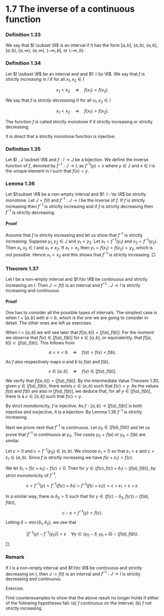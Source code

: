 # 1.7 The inverse of a continuous function

### Definition 1.33

We say that $I \subset \R$ is an interval if it has the form $[a,b]$, $(a,b)$, $(a,b]$, $[a,b)$, $[a,\infty )$, $(a,\infty )$, $(-\infty ,b]$, or $(-\infty ,b)$.

### Definition 1.34

Let $I \subset \R$ be an interval and and $f: I \to \R$. We say that $f$ is _strictly increasing_ in $I$ if for all $x_1, x_2 \in I$

$$
x_1 < x_2 \quad \Longrightarrow \quad f(x_1) < f(x_2) .
$$

We say that $f$ is _strictly decreasing_ if for all $x_1, x_2 \in I$

$$
x_1 < x_2 \quad \Longrightarrow \quad f(x_1) > f(x_2) .
$$

The function $f$ is called strictly monotone if it strictly increasing or strictly decreasing.

It is direct that a strictly monotone function is injective.

### Definition 1.35

Let $I , J \subset \R$ and $f : I \to J$ be a bijection. We define the inverse function of $f$, denoted by $f^{-1}: J\to I$, as $f^{-1}(y) = x$ where $y\in J$ and $x\in I$ is the unique element in $I$ such that $f(x) = y$.

### Lemma 1.36

Let $I\subset \R$ be a non-empty interval and $f: I : \to \R$ be strictly monotone. Let $J= f(I)$ and $f^{-1}:J \to I$ be the inverse of $f$. If $f$ is strictly increasing then $f^{-1}$ is strictly increasing and if $f$ is strictly decreasing then $f^{-1}$ is strictly decreasing.

#### Proof

Assume that $f$ is strictly increasing and let us show that $f^{-1}$ is strictly increasing. Suppose $y_1,y_2\in J$ and $y_1<y_2$. Let $x_1 = f^{-1}(y_1)$ and $x_2 = f^{-1}(y_2)$. Then $x_1,x_2\in I$ and $x_1\not =x_2$. If $x_1>x_2$ then $y_1 = f(x_1)>f(x_2) = y_2$, which is not possible. Hence $x_1<x_2$ and this shows that $f^{-1}$ is strictly increasing. □

### Theorem 1.37

Let $I$ be a non-empty interval and $f:I\to \R$ be continuous and strictly increasing on $I$. Then $J:=f(I)$ is an interval and $f^{-1}:J\to I$ is strictly increasing and continuous.

#### Proof

One has to consider all the possible types of intervals. The simplest case is when $I = [a,b]$ with $a<b$, which is the one we are going to consider in detail. The other ones are left as exercises.

When $I = [a,b]$ we will see later that $f([a,b]) = [f(a),f(b)]$. For the moment we observe that $f(x) \in [f(a),f(b)]$ for $x\in [a,b]$, or equivalently, that $f([a,b]) \subset [f(a),f(b)]$. This follows from

$$
a < x < b \quad \Longrightarrow \quad f(a) < f(x) < f(b).
$$

As $f$ also respectively maps $a$ and $b$ to $f(a)$ and $f(b)$,

$$
x \in [a,b] \quad \Longrightarrow \quad f(x) \in [f(a), f(b)].
$$

We verify that $f([a,b]) = [f(a),f(b)]$. By the Intermediate Value Theorem 1.30, given $y \in (f(a),f(b))$, there exists $c\in (a,b)$ such that $f(c) = y$. As the values $f(a)$ and $f(b)$ are also in $[f(a),f(b)]$, we deduce that, for all $y \in [f(a),f(b)]$, there is a $c \in [a,\,b]$ such that $f(c) = y$.

By strict monotonicity, $f$ is injective. As $f: [a,b] \to [f(a),f(b)]$ is both injective and surjective, it is a bijection. By Lemma 1.36 $f^{-1}$ is strictly increasing.

Next we prove next that $f^{-1}$ is continuous. Let $y_0 \in (f(a),f(b))$ and let us prove that $f^{-1}$ is continuous at $y_0$. The cases $y_0 = f(a)$ or $y_0 = f(b)$ are similar.

Let $\varepsilon >0$ and $c = f^{-1}(y_0) \in (a,b)$. We choose $\varepsilon _1>0$ so that $\varepsilon _1<\varepsilon$ and $c+\varepsilon _1 \in (a,b)$. Since $f$ is strictly increasing we have $f(c+\varepsilon _1) >f(c)$.

We let $\delta _1 = f(c+\varepsilon _1) - f(c)>0$. Then for $y \in (f(c),f(c)+\delta _1) \cap ( f(a),f(b) )$, by strict monotonicity of $f^{-1}$,

$$
c < f^{-1}(y) <f^{-1}(f(c)+\delta _1) = f^{-1}( f(c+\varepsilon _1) ) = c+\varepsilon _1 < c+\varepsilon .
$$

In a similar way, there is $\delta _2>0$ such that for $y \in (f(c)-\delta _2,f(c)) \cap ( f(a), f(b) )$,

$$
c-\varepsilon < f^{-1}(y) < f(c).
$$

Letting $\delta = \min (\delta _1,\delta _2)$, we see that

$$
|f^{-1}(y) - f^{-1}(y_0)|<\varepsilon \quad \forall y \in (y_0-\delta ,y_0+\delta ) \cap (f(a),f(b)).
$$

□

### Remark

If $I$ is a non-empty interval and $f:I\to \R$ be continuous and strictly decreasing on $I$, then $J:=f(I)$ is an interval and $f^{-1}:J\to I$ is strictly decreasing and continuous.

Exercise.

Find counterexamples to show that the above result no longer holds if either of the following hypotheses fail: (a) $f$ continuous on the interval; (b) $f$ not strictly increasing.

